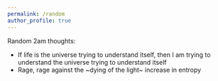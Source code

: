 ```yaml
---
permalink: /random
author_profile: true
---
```

Random 2am thoughts:  
- If life is the universe trying to understand itself, then I am trying to understand the universe trying to understand itself  
- Rage, rage against the ~dying of the light~ increase in entropy  